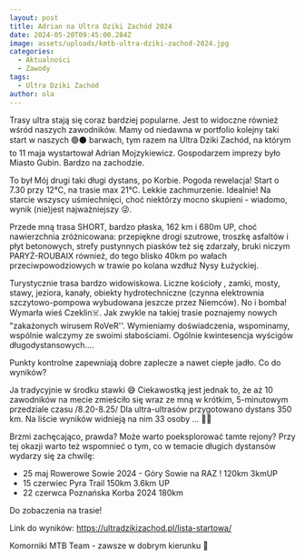```yaml
---
layout: post
title: Adrian na Ultra Dziki Zachód 2024
date: 2024-05-20T09:45:00.284Z
image: assets/uploads/kmtb-ultra-dziki-zachod-2024.jpg
categories:
  - Aktualności
  - Zawody
tags:
  - Ultra Dziki Zachód
author: ola
---
```

Trasy ultra stają się coraz bardziej popularne. Jest to widoczne również wśród naszych zawodników. Mamy od niedawna w portfolio kolejny taki start w naszych 🟢⚫️ barwach, tym razem na Ultra Dziki Zachód, na którym to 11 maja wystartował Adrian Mojzykiewicz. Gospodarzem imprezy było Miasto Gubin. Bardzo na zachodzie.
<!--more-->

To był Mój drugi taki długi dystans, po Korbie. Pogoda rewelacja!  Start o 7.30 przy 12°C, na trasie max 21°C. Lekkie zachmurzenie. Idealnie! Na starcie wszyscy uśmiechnięci, choć niektórzy mocno skupieni - wiadomo, wynik (nie)jest najważniejszy 😜. 

Przede mną trasa SHORT, bardzo płaska, 162 km i 680m UP, choć nawierzchnia zróżnicowana: przepiękne drogi szutrowe, troszkę asfaltów i płyt betonowych, strefy pustynnych piasków też się zdarzały, bruki niczym PARYŻ-ROUBAIX również, do tego blisko 40km po wałach przeciwpowodziowych w trawie po kolana wzdłuż Nysy Łużyckiej. 

Turystycznie trasa bardzo widowiskowa. Liczne kościoły , zamki, mosty, stawy, jeziora, kanały, obiekty hydrotechniczne (czynna elektrownia szczytowo-pompowa wybudowana jeszcze przez Niemców). No i bomba! Wymarła wieś Czeklin☠️. Jak zwykle na takiej trasie poznajemy nowych "zakażonych wirusem RoVeR''. Wymieniamy doświadczenia, wspominamy, wspólnie walczymy ze swoimi słabościami. Ogólnie kwintesencja wyścigów długodystansowych....

Punkty kontrolne zapewniają dobre zaplecze a nawet ciepłe jadło. Co do wyników?

Ja tradycyjnie w środku stawki 😅 Ciekawostką jest jednak to, że aż 10 zawodników na mecie zmieściło się wraz ze mną w krótkim, 5-minutowym przedziale czasu /8.20-8.25/  Dla ultra-ultrasów przygotowano dystans 350 km. Na liście wyników widnieją na nim 33 osoby ... 💪👏 

Brzmi zachęcająco, prawda? Może warto poeksplorować tamte rejony? Przy tej okazji warto też wspomnieć o tym, co w temacie długich dystansów  wydarzy się za chwilę:

* 25 maj Rowerowe Sowie 2024 - Góry Sowie na RAZ ! 120km 3kmUP
* 15 czerwiec Pyra Trail 150km 3.6km UP
* 22 czerwca  Poznańska Korba 2024 180km

Do zobaczenia na trasie! 

Link do wyników: <https://ultradzikizachod.pl/lista-startowa/>

Komorniki MTB Team - zawsze w dobrym kierunku 🙂